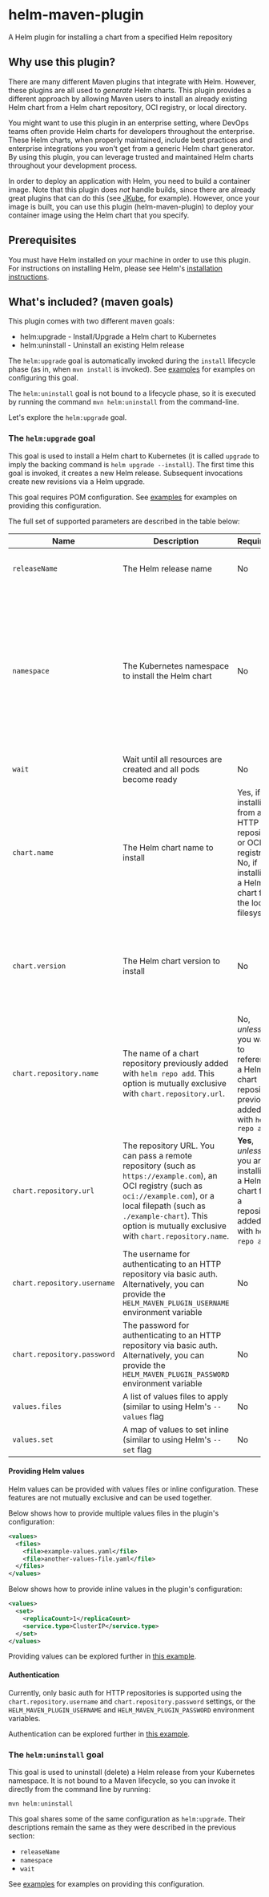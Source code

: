 # helm-maven-plugin
A Helm plugin for installing a chart from a specified Helm repository

## Why use this plugin?
There are many different Maven plugins that integrate with Helm. However, these plugins are all used to _generate_ Helm charts. This plugin provides a different approach by allowing Maven users to install an already existing Helm chart from a Helm chart repository, OCI registry, or local directory.

You might want to use this plugin in an enterprise setting, where DevOps teams often provide Helm charts for developers throughout the enterprise. These Helm charts, when properly maintained, include best practices and enterprise integrations you won't get from a generic Helm chart generator. By using this plugin, you can leverage trusted and maintained Helm charts throughout your development process.

In order to deploy an application with Helm, you need to build a container image. Note that this plugin does _not_ handle builds, since there are already great plugins that can do this (see [JKube](https://www.eclipse.org/jkube/docs), for example). However, once your image is built, you can use this plugin (helm-maven-plugin) to deploy your container image using the Helm chart that you specify.

## Prerequisites
You must have Helm installed on your machine in order to use this plugin. For instructions on installing Helm, please see Helm's [installation instructions](https://github.com/helm/helm#install).

## What's included? (maven goals)
This plugin comes with two different maven goals:
* helm:upgrade - Install/Upgrade a Helm chart to Kubernetes
* helm:uninstall - Uninstall an existing Helm release

The `helm:upgrade` goal is automatically invoked during the `install` lifecycle phase (as in, when `mvn install` is invoked). See [examples](./examples) for examples on configuring this goal.

The `helm:uninstall` goal is not bound to a lifecycle phase, so it is executed by running the command `mvn helm:uninstall` from the command-line.

Let's explore the `helm:upgrade` goal.

### The `helm:upgrade` goal
This goal is used to install a Helm chart to Kubernetes (it is called `upgrade` to imply the backing command is `helm upgrade --install`). The first time this goal is invoked, it creates a new Helm release. Subsequent invocations create new revisions via a Helm upgrade.

This goal requires POM configuration. See [examples](./examples) for examples on providing this configuration.

The full set of supported parameters are described in the table below:

| Name | Description | Required? | Default |
| ---- | ----------- | --------- | --------- |
| `releaseName` | The Helm release name | No | Defaults to the `project.name` POM setting |
| `namespace` | The Kubernetes namespace to install the Helm chart | No | Defaults to the namespace defined in your kubeconfig context (this is probably `default`, unless your kubeconfig is managed by your distribution, like OpenShift) |
| `wait` | Wait until all resources are created and all pods become ready | No | `false` |
| `chart.name` | The Helm chart name to install | Yes, if installing from an HTTP repository or OCI registry. No, if installing a Helm chart from the local filesystem | null |
| `chart.version` | The Helm chart version to install | No | If not provided, the latest chart version from your repository or registry will be installed |
| `chart.repository.name` | The name of a chart repository previously added with `helm repo add`. This option is mutually exclusive with `chart.repository.url`. | No, _unless_ you want to reference a Helm chart repository previously added with `helm repo add` | null |
| `chart.repository.url` | The repository URL. You can pass a remote repository (such as `https://example.com`), an OCI registry (such as `oci://example.com`), or a local filepath (such as `./example-chart`). This option is mutually exclusive with `chart.repository.name`. | **Yes**, _unless_ you are installing a Helm chart from a repository added with `helm repo add`. | null |
| `chart.repository.username` | The username for authenticating to an HTTP repository via basic auth. Alternatively, you can provide the `HELM_MAVEN_PLUGIN_USERNAME` environment variable | No | null |
| `chart.repository.password` | The password for authenticating to an HTTP repository via basic auth. Alternatively, you can provide the `HELM_MAVEN_PLUGIN_PASSWORD` environment variable | No | null |
| `values.files` | A list of values files to apply (similar to using Helm's `--values` flag | No | null |
| `values.set` | A map of values to set inline (similar to using Helm's `--set` flag | No | null |

#### Providing Helm values
Helm values can be provided with values files or inline configuration. These features are not mutually exclusive and can be used together.

Below shows how to provide multiple values files in the plugin's configuration:
```xml
<values>
  <files>
    <file>example-values.yaml</file>
    <file>another-values-file.yaml</file>
  </files>
</values>
```

Below shows how to provide inline values in the plugin's configuration:
```xml
<values>
  <set>
    <replicaCount>1</replicaCount>
    <service.type>ClusterIP</service.type>
  </set>
</values>
```

Providing values can be explored further in [this example](./examples/http-repository).

#### Authentication
Currently, only basic auth for HTTP repositories is supported using the `chart.repository.username` and `chart.repository.password` settings, or the `HELM_MAVEN_PLUGIN_USERNAME` and `HELM_MAVEN_PLUGIN_PASSWORD` environment variables.

Authentication can be explored further in [this example](./examples/http-repository).

### The `helm:uninstall` goal
This goal is used to uninstall (delete) a Helm release from your Kubernetes namespace. It is not bound to a Maven lifecycle, so you can invoke it directly from the command line by running:
```
mvn helm:uninstall
```

This goal shares some of the same configuration as `helm:upgrade`. Their descriptions remain the same as they were described in the previous section:
* `releaseName`
* `namespace`
* `wait`

See [examples](./examples) for examples on providing this configuration.
